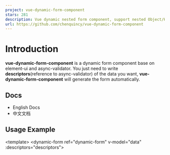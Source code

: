 ```yaml
---
project: vue-dynamic-form-component
stars: 281
description: Vue dynamic nested form component, support nested Object/Hashmap/Array. Vue动态多级表单组件，支持嵌套对象/Hashmap/数组。
url: https://github.com/chenquincy/vue-dynamic-form-component
---
```


Introduction
============

**vue-dynamic-form-component** is a dynamic form component base on element-ui and async-validator. You just need to write **descriptors**(reference to async-validator) of the data you want, **vue-dynamic-form-component** will generate the form automatically.

Docs
----

-   English Docs
-   中文文档

Usage Example
-------------

<template\>
  <dynamic-form
    ref\="dynamic-form"
    v-model\="data"
    :descriptors\="descriptors"\>
    <template slot="operations">
      <el-button @click\="reset"\>reset</el-button\>
      <el-button type\="primary" @click\="validate"\>validate</el-button\>
    </template\>
  </dynamic-form\>
</template\>

<script\>
// import and register element-ui first
import DynamicForm from 'vue-dynamic-form-component'
export default {
  components: {
    DynamicForm
  },
  data () {
    return {
      descriptors: {
        name: { type: 'string', min: 3, max: 15, required: true },
        homepage: { type: 'url', message: 'The homepage must be an url' },
        company: {
          type: 'object',
          fields: {
            name: { type: 'string', required: true },
            address: {
              type: 'object',
              fields: {
                province: { type: 'string', required: true },
                city: { type: 'string' }
              }
            }
          }
        },
        children: {
          type: 'array',
          defaultField: {
            type: 'object',
            fields:{
              name: { type: 'string', min: 3, max: 15, required: true },
              age: { type: 'number', min: 1, max: 100, required: true }
            }
          }
        }
      },
      data: {}
    }
  },
  methods: {
    reset () {
      this.$refs\['dynamic-form'\].resetFields()
    },
    validate () {
      this.$refs\['dynamic-form'\].validate()
    }
  }
}
</script\>

Features
--------

-   Generate form from **descriptors**
-   Support almost all data type
-   Support **multi-level form** for `Object` / `Array` / `Hashmap`
-   Support data **validation**
-   **Multi-Languages** support
-   Support **custom component**

Todo
----

**vue-dynamic-form-component** can do more. There are a few things that it currently doesn't support but are planned:

-   Custom component props
-   Custom component event
-   Custom component
-   Custom theme
-   Value change event

Question
--------

Please submit your question in Github Issue .

License
-------

MIT license
